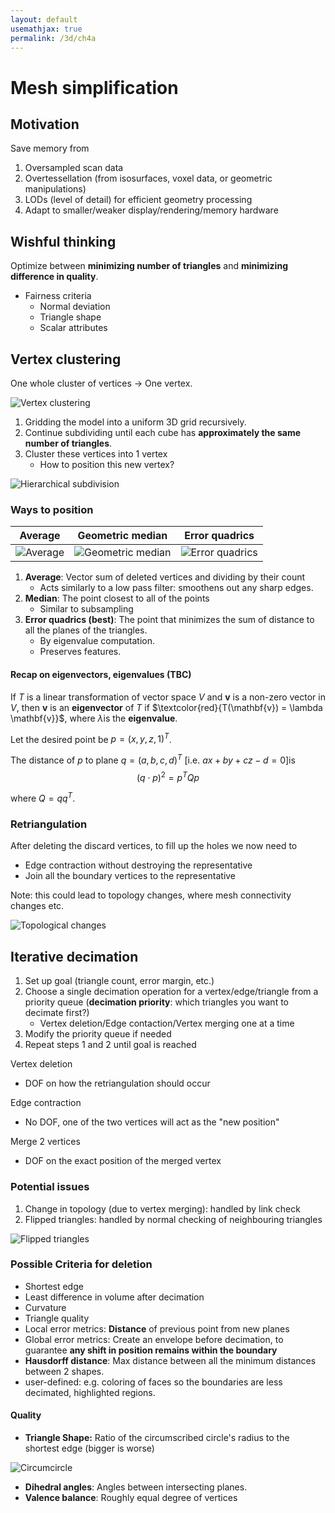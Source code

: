 ```yaml
---
layout: default
usemathjax: true
permalink: /3d/ch4a
---
```


# Mesh simplification

## Motivation

Save memory from

1. Oversampled scan data
2. Overtessellation (from isosurfaces, voxel data, or geometric manipulations)
3. LODs (level of detail) for efficient geometry processing
4. Adapt to smaller/weaker display/rendering/memory hardware

## Wishful thinking

Optimize between **minimizing number of triangles** and **minimizing difference in quality**.

- Fairness criteria
  - Normal deviation
  - Triangle shape
  - Scalar attributes

## Vertex clustering

One whole cluster of vertices $\rightarrow$​​ One vertex.

![Vertex clustering](/notes-blog/assets/img/3d/vertex_clustering.png)

1. Gridding the model into a uniform 3D grid recursively.
2. Continue subdividing until each cube has **approximately the same number of triangles**.
3. Cluster these vertices into 1 vertex
   - How to position this new vertex?

![Hierarchical subdivision](/notes-blog/assets/img/3d/grid_sub.png)

### Ways to position

| Average                                           | Geometric median                                             | Error quadrics                                               |
| ------------------------------------------------- | ------------------------------------------------------------ | ------------------------------------------------------------ |
| ![Average](/notes-blog/assets/img/3d/average.png) | ![Geometric median](/notes-blog/assets/img/3d/geom_median.png) | ![Error quadrics](/notes-blog/assets/img/3d/error_quadrics.png) |



1. **Average**: Vector sum of deleted vertices and dividing by their count
   - Acts similarly to a low pass filter: smoothens out any sharp edges.
2. **Median**: The point closest to all of the points
   - Similar to subsampling
3. **Error quadrics (best)**: The point that minimizes the sum of distance to all the planes of the triangles.
   - By eigenvalue computation.
   - Preserves features.

#### Recap on eigenvectors, eigenvalues (TBC)

If $T$​​ is a linear transformation of vector space $V$​​ and $\mathbf{v}$​​​ is a non-zero vector in $V$​, then $\mathbf{v}$​ is an **eigenvector** of $T$​ if $\textcolor{red}{T(\mathbf{v}) = \lambda \mathbf{v}}$​, where $\lambda$​​ is the **eigenvalue**.

Let the desired point be $p = (x,y,z,1)^T$.

The distance of $p$ to plane $q = (a, b, c, d)^T$ [i.e. $ax + by + cz - d= 0$]​ is
$$
(q \cdot p)^2 = p^TQp
$$

where $Q = qq^T$​.

### Retriangulation

After deleting the discard vertices, to fill up the holes we now need to

- Edge contraction without destroying the representative
- Join all the boundary vertices to the representative

Note: this could lead to topology changes, where mesh connectivity changes etc.

![Topological changes](/notes-blog/assets/img/3d/vertex_cluster_topo_change.png)

## Iterative decimation

1. Set up goal (triangle count, error margin, etc.)
2. Choose a single decimation operation for a vertex/edge/triangle from a priority queue (**decimation priority**: which triangles you want to decimate first?)
   - Vertex deletion/Edge contaction/Vertex merging one at a time
3. Modify the priority queue if needed
4. Repeat steps 1 and 2 until goal is reached

Vertex deletion

- DOF on how the retriangulation should occur

Edge contraction

- No DOF, one of the two vertices will act as the "new position"

Merge 2 vertices

- DOF on the exact position of the merged vertex

### Potential issues

1. Change in topology (due to vertex merging): handled by link check
2. Flipped triangles: handled by normal checking of neighbouring triangles

![Flipped triangles](/notes-blog/assets/img/3d/flipped_triangles.png)

### Possible Criteria for deletion

- Shortest edge
- Least difference in volume after decimation
- Curvature
- Triangle quality
- Local error metrics: **Distance** of previous point from new planes
- Global error metrics: Create an envelope before decimation, to guarantee **any shift in position remains within the boundary**
- **Hausdorff distance**: Max distance between all the minimum distances between 2 shapes.
- user-defined: e.g. coloring of faces so the boundaries are less decimated, highlighted regions.

#### Quality

- **Triangle Shape:** Ratio of the circumscribed circle's radius to the shortest edge (bigger is worse)

![Circumcircle](/notes-blog/assets/img/3d/circumcircle.png)

- **Dihedral angles**: Angles between intersecting planes.
- **Valence balance**: Roughly equal degree of vertices
